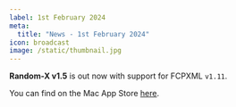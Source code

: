 ```yaml
---
label: 1st February 2024
meta:
  title: "News - 1st February 2024"
icon: broadcast
image: /static/thumbnail.jpg
---
```


**Random-X v1.5** is out now with support for FCPXML `v1.11`.

You can find on the Mac App Store [here](https://apps.apple.com/us/app/random-x/id1332067821?mt=12).